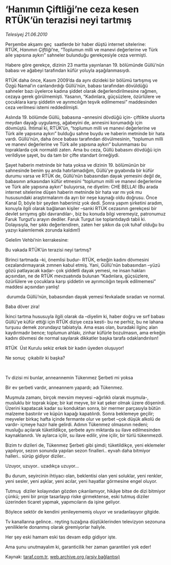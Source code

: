 # ‘Hanımın Çiftliği’ne ceza kesen RTÜK’ün terazisi neyi tartmış 

*Telesiyej 21.06.2010*

<div class="yazi">
<p>Perşembe akşamı geç  saatlerde bir haber düştü internet sitelerine: RTÜK, <i>Hanımın Çiftliği</i>’ne, “Toplumun milli ve manevi değerlerine ve Türk aile yapısına aykırı” sahneler bulunduğu gerekçesiyle ceza vermişti.</p>
<p>Habere göre gerekçe, dizinin 23 martta yayınlanan 19. bölümünde Güllü’nün babası ve ağabeyi tarafından küfür yoluyla aşağılanmasıydı.</p>
<p>RTÜK daha önce, Kasım 2009’da da aynı dizideki bir bölümü tartışmış ve Özgü Namal’ın canlandırdığı Güllü’nün, babası tarafından dövüldüğü sahneler bazı üyelerce kadına şiddet olarak değerlendirilmesine rağmen, cezaya gerek görülmemişti. Yasanın, “Kadınlara, güçsüzlere, özürlülere ve çocuklara karşı şiddetin ve ayrımcılığın teşvik edilmemesi” maddesinden ceza verilmesi istemi reddedilmişti.</p>
<p>Aslında 19. bölümde Güllü, babasına –annesini dövdüğü için- çiftlikte uluorta meydan dayağı uygulamış, ağabeyini de, annesini korumadığı için dövmüştü. İhtimal ki, RTÜK’ün, “toplumun milli ve manevi değerlerine ve Türk aile yapısına aykırı” bulduğu sahne buydu ve haberin metninde bir hata vardı. Güllü’nün, daha önce babası tarafından dövülmesinin, “toplumun milli ve manevi değerlerine ve Türk aile yapısına aykırı” bulunmaması bu topraklarda çok normaldi zaten. Ama bu ceza, Güllü babasını dövdüğü için verildiyse şayet, bu da tam bir çifte standart örneğiydi.</p>
<p>Şayet haberin metninde bir hata yoksa ve dizinin 19. bölümünün bir sahnesinde benim şu anda hatırlamadığım, Güllü’ye gıyabında bir küfür durumu varsa ve RTÜK de, Güllü’nün babasından dayak yemesini değil de, babasının arkasından küfür etmesini “toplumun milli ve manevi değerlerine ve Türk aile yapısına aykırı” buluyorsa, ne diyelim: CHE BELLA! (Bu arada internet sitelerine düşen haberin metninde bir hata var mı yok mu hususundaki araştırmalarım da ayrı bir neşe kaynağı oldu doğrusu. Önce Kanal D, böyle bir şeyden haberimiz yok dedi. Sonra yapım şirketini aradım, konuyla ilgili olarak bağlanan kişiler –sanki RTÜK cezasının gerekçesi bir devlet sırrıymış gibi davrandılar-, biz bu konuda bilgi veremeyiz, patronumuz Faruk Turgut’u arayın dediler. Faruk Turgut ise toplantıdaydı tabii ki. Dolayısıyla, her şıkkı değerlendiren, zaten her şıkkın da çok tuhaf olduğu bu yazıyı kalemlemek zorunda kaldım!)</p>
<p>Gelelim Vehbi’nin kerrakesine:</p>
<p>Bu vakada RTÜK’ün terazisi neyi tartmış?</p>
<p>Birinci tartmada –ki, önemlisi budur- RTÜK, erkeğin kadını dövmesini cezalandırmayarak zımnen kabul etmiş. Yani, Güllü’nün babasından –yüzü gözü patlayacak kadar- çok şiddetli dayak yemesi, ne insan hakları açısından, ne de RTÜK mevzuatında bulunan “Kadınlara, güçsüzlere, özürlülere ve çocuklara karşı şiddetin ve ayrımcılığın teşvik edilmemesi” maddesi açısından yanlış!</p>
<p> durumda Güllü’nün, babasından dayak yemesi fevkalade sıradan ve normal.</p>
<p>Baba döver zira!</p>
<p>İkinci tartma hususuyla ilgili olarak da –diyelim ki, haber doğru ve sırf babası Güllü’ye küfür ettiği için RTÜK diziye ceza kesti- bu ne perhiz, bu ne lahana turşusu demek zorundayız tabiatıyla. Ama esas olan, buradaki ilginç alan kaydırmadır bence; toplumun ahlakı, zinhar küfürle bozulmasın, ama erkeğin kadını dövmesi de normal sayılarak dikkatler başka tarafa odaklandırılsın!</p>
<p>RTÜK  Üst Kurulu sekiz erkek bir kadın üyeden oluşuyor!</p>
<p>Ne sonuç  çıkabilir ki başka? <br/></p>
<p>        <br/></p>
<p>Tv dizisi mi bunlar, anneannemin Tükenmez Şerbeti mi yoksa <br/></p>
<p>Bir ev şerbeti vardır, anneannem yapardı; adı Tükenmez.</p>
<p>Muşmula zamanı, birçok mevsim meyvesi –ağırlıklı olarak muşmula-, musluklu bir toprak küpe; bir kat meyve, bir kat şeker olmak üzere döşenirdi. Üzerini kapatacak kadar su konduktan sonra, bir mermer parçasıyla bütün malzeme bastırılır ve küpün kapağı kapatılırdı. Sonra beklemeye geçilir; meyveler birkaç hafta içinde fermante olur ve şerbet –çok düşük alkolü de vardır- içmeye hazır hale gelirdi. Adının Tükenmez olmasının nedeni; musluğu açılarak tüketildikçe, şerbete aynı miktarda su ilave edilmesinden kaynaklanırdı. Ve aylarca içilir, su ilave edilir, yine içilir, bir türlü tükenmezdi.</p>
<p>Bizim tv dizileri de, Tükenmez Şerbeti gibi şimdi; tüketildikçe, yeni eklemeler yapılıyor, sezon sonunda yapılan sezon finalleri.. eyvah daha bitmiyor halleri.. sürüp gidiyor diziler..</p>
<p>Uzuyor, uzuyor.. uzadıkça uzuyor...</p>
<p>Bu durum, seyircinin ihtiyacı olan, beklentisi olan yeni soluklar, yeni renkler, yeni sesler, yeni aşklar, yeni acılar, yeni hayatlar görmesine engel oluyor.</p>
<p>Tutmuş  diziler kolayından gözden çıkarılamıyor, hikâye bitse de dizi bitmiyor çünkü; yeni bir proje tasarlayıp riske girmektense, eski tutmuş diziler üzerinden ticaret yapmak, yapımcıların da işine geliyor.</p>
<p>Böylece sektör de kendini yenileyememiş oluyor ve sıradanlaşıyor gitgide.</p>
<p>Tv kanallarına gelince.. reyting tuzağına düştüklerinden televizyon sezonuna yeniliklerle donanmış olarak giremiyorlar haliyle.</p>
<p>Her şey eski hamam eski tas devam edip gidiyor işte.</p>
<p>Ama şunu unutmayalım ki, garanticilik her zaman garantileri yok eder!</p></div>

Kaynak: [taraf.com.tr](http://www.taraf.com.tr:80/telesiyej/makale-hanimin-ciftligi-ne-ceza-kesen-rtuk-un-terazisi.htm), [web.archive.org (arşiv bağlantısı)](http://web.archive.org/web/20100624020025/http://www.taraf.com.tr:80/telesiyej/makale-hanimin-ciftligi-ne-ceza-kesen-rtuk-un-terazisi.htm)
